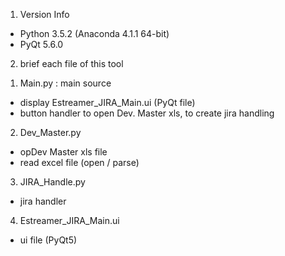1. Version Info
 - Python 3.5.2 (Anaconda 4.1.1 64-bit)
 - PyQt 5.6.0

2. brief each file of this tool

1) Main.py : main source
 - display Estreamer_JIRA_Main.ui (PyQt file)
 - button handler to open Dev. Master xls, to create jira handling

2) Dev_Master.py
 - opDev Master xls file 
 - read excel file (open / parse)
 
3) JIRA_Handle.py
 - jira handler

4) Estreamer_JIRA_Main.ui
 - ui file (PyQt5)
